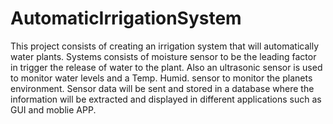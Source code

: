 # AutomaticIrrigationSystem
This project consists of creating an irrigation system that will automatically water plants. Systems consists of moisture sensor to be the leading factor in trigger the release of water to the plant. Also an ultrasonic sensor is used to monitor water levels and a Temp. Humid. sensor to monitor the planets environment. Sensor data will be sent and stored in a database where the information will be extracted and displayed in different applications such as GUI and moblie APP.

